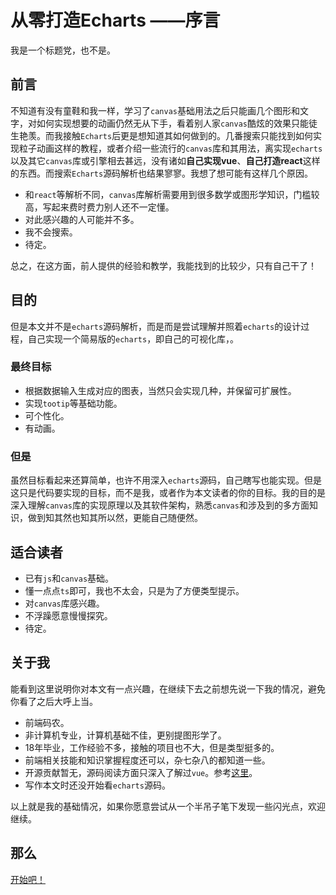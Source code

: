 # 从零打造Echarts ——序言
我是一个标题党，也不是。
## 前言
不知道有没有童鞋和我一样，学习了`canvas`基础用法之后只能画几个图形和文字，对如何实现想要的动画仍然无从下手，看着别人家`canvas`酷炫的效果只能徒生艳羡。而我接触`Echarts`后更是想知道其如何做到的。几番搜索只能找到如何实现粒子动画这样的教程，或者介绍一些流行的`canvas`库和其用法，离实现`echarts`以及其它`canvas`库或引擎相去甚远，没有诸如**自己实现vue**、**自己打造react**这样的东西。而搜索`Echarts`源码解析也结果寥寥。我想了想可能有这样几个原因。
- 和`react`等解析不同，`canvas`库解析需要用到很多数学或图形学知识，门槛较高，写起来费时费力别人还不一定懂。
- 对此感兴趣的人可能并不多。
- 我不会搜索。
- 待定。

总之，在这方面，前人提供的经验和教学，我能找到的比较少，只有自己干了！
## 目的
但是本文并不是`echarts`源码解析，而是而是尝试理解并照着`echarts`的设计过程，自己实现一个简易版的`echarts`，即自己的可视化库，。
### 最终目标
- 根据数据输入生成对应的图表，当然只会实现几种，并保留可扩展性。
- 实现`tootip`等基础功能。
- 可个性化。
- 有动画。
### 但是
虽然目标看起来还算简单，也许不用深入`echarts`源码，自己瞎写也能实现。但是这只是代码要实现的目标，而不是我，或者作为本文读者的你的目标。我的目的是深入理解`canvas`库的实现原理以及其软件架构，熟悉`canvas`和涉及到的多方面知识，做到知其然也知其所以然，更能自己随便然。
## 适合读者
- 已有`js`和`canvas`基础。
- 懂一点点`ts`即可，我也不太会，只是为了方便类型提示。
- 对`canvas`库感兴趣。
- 不浮躁愿意慢慢探究。
- 待定。
## 关于我
能看到这里说明你对本文有一点兴趣，在继续下去之前想先说一下我的情况，避免你看了之后大呼上当。
- 前端码农。
- 非计算机专业，计算机基础不佳，更别提图形学了。
- 18年毕业，工作经验不多，接触的项目也不大，但是类型挺多的。
- 前端相关技能和知识掌握程度还可以，杂七杂八的都知道一些。
- 开源贡献暂无，源码阅读方面只深入了解过`vue`。参考[这里](https://github.com/webbillion/vue-note)。
- 写作本文时还没开始看`echarts`源码。

以上就是我的基础情况，如果你愿意尝试从一个半吊子笔下发现一些闪光点，欢迎继续。
## 那么
[开始吧！](./Version1.md)